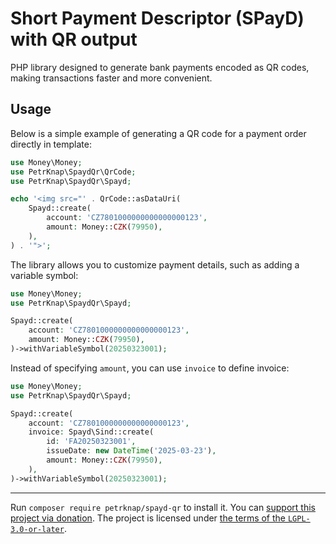 # Short Payment Descriptor (SPayD) with QR output

PHP library designed to generate bank payments encoded as QR codes, making transactions faster and more convenient.

## Usage

Below is a simple example of generating a QR code for a payment order directly in template:

```php
use Money\Money;
use PetrKnap\SpaydQr\QrCode;
use PetrKnap\SpaydQr\Spayd;

echo '<img src="' . QrCode::asDataUri(
    Spayd::create(
        account: 'CZ7801000000000000000123',
        amount: Money::CZK(79950),
    ),
) . '">';
```

The library allows you to customize payment details, such as adding a variable symbol:

```php
use Money\Money;
use PetrKnap\SpaydQr\Spayd;

Spayd::create(
    account: 'CZ7801000000000000000123',
    amount: Money::CZK(79950),
)->withVariableSymbol(20250323001);
```

Instead of specifying `amount`, you can use `invoice` to define invoice:

```php
use Money\Money;
use PetrKnap\SpaydQr\Spayd;

Spayd::create(
    account: 'CZ7801000000000000000123',
    invoice: Spayd\Sind::create(
        id: 'FA20250323001',
        issueDate: new DateTime('2025-03-23'),
        amount: Money::CZK(79950),
    ),
)->withVariableSymbol(20250323001);
```

---

Run `composer require petrknap/spayd-qr` to install it.
You can [support this project via donation](https://petrknap.github.io/donate.html).
The project is licensed under [the terms of the `LGPL-3.0-or-later`](./COPYING.LESSER).
